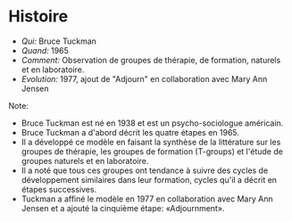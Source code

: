 # Histoire
+ *Qui:* Bruce Tuckman
+ *Quand:* 1965
+ *Comment:* Observation de groupes de thérapie, de formation, naturels et en laboratoire.
+ *Evolution:* 1977, ajout de "Adjourn" en collaboration avec Mary Ann Jensen

Note:
+ Bruce Tuckman est né en 1938 et est un psycho-sociologue américain.
+ Bruce Tuckman a d'abord décrit les quatre étapes en 1965. 
+ Il a développé ce modèle en faisant la synthèse de la littérature sur les groupes de thérapie, les groupes de formation (T-groups) et l'étude de groupes naturels et en laboratoire. 
+ Il a noté que tous ces groupes ont tendance à suivre des cycles de développement similaires dans leur formation, cycles qu'il a décrit en étapes successives.
+ Tuckman a affiné le modèle en 1977 en collaboration avec Mary Ann Jensen et a ajouté la cinquième étape: «Adjournment».
